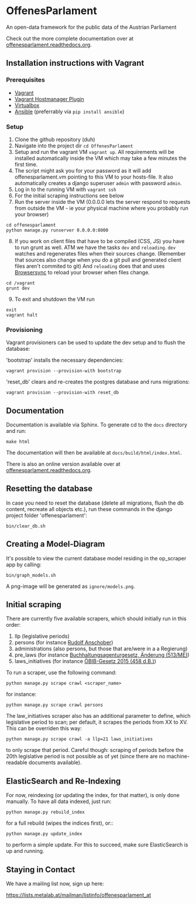 # OffenesParlament

An open-data framework for the public data of the Austrian Parliament

Check out the more complete documentation over at [offenesparlament.readthedocs.org](http://offenesparlament.readthedocs.org/en/latest/).

## Installation instructions with Vagrant

### Prerequisites

- [Vagrant](https://docs.vagrantup.com/v2/installation/index.html)
- [Vagrant Hostmanager Plugin](https://github.com/smdahlen/vagrant-hostmanager)
- [Virtualbox](https://www.virtualbox.org/)
- [Ansible](http://docs.ansible.com/ansible/intro_installation.html#installing-the-control-machine) (preferrably via `pip install ansible`)


### Setup

1. Clone the github repository (duh)
2. Navigate into the project dir `cd OffenesParlament`
3. Setup and run the vagrant VM `vagrant up`. All requirements will be
   installed automatically inside the VM which may take a few minutes
   the first time.
4. The script might ask you for your password as it will add
   offenesparlament.vm pointing to this VM to your hosts-file. It also
   automatically creates a django superuser `admin` with password `admin`.
5. Log in to the running VM with `vagrant ssh`
6. For the initial scraping instructions see below
7. Run the server inside the VM (0.0.0.0 lets the server respond to
   requests from outside the VM - ie your physical machine where you
   probably run your browser)

 ```
 cd offenesparlament
 python manage.py runserver 0.0.0.0:8000
 ```

8. If you work on client files that have to be compiled (CSS, JS) you
   have to run grunt as well. ATM we have the tasks `dev` and `reloading`.
   `dev` watches and regenerates files when their sources change.
   (Remember that sources also change when you do a git pull and
   generated client files aren't commited to git) And `reloading` does
   that and uses [Browsersync](http://www.browsersync.io/) to reload your browser when files
   change.

 ```
 cd /vagrant
 grunt dev
 ```

9. To exit and shutdown the VM run

 ```
 exit
 vagrant halt
 ```

### Provisioning

Vagrant provisioners can be used to update the dev setup and to flush the database:

'bootstrap' installs the necessary dependencies:

 ```
 vagrant provision --provision-with bootstrap
 ```

'reset_db' clears and re-creates the postgres database and runs migrations:

 ```
 vagrant provision --provision-with reset_db
 ```

## Documentation

Documentation is available via Sphinx. To generate cd to the `docs` directory and run:

```
make html
```

The documentation will then be available at ``docs/build/html/index.html``.

There is also an online version available over at [offenesparlament.readthedocs.org](http://offenesparlament.readthedocs.org/en/latest/).

## Resetting the database

In case you need to reset the database (delete all migrations, flush the db content, recreate all objects etc.), run these commands in the django project folder 'offenesparlament':

```
bin/clear_db.sh
```

## Creating a Model-Diagram

It's possible to view the current database model residing in the op_scraper app by calling:

```
bin/graph_models.sh
```

A png-image will be generated as ``ignore/models.png``.

## Initial scraping

There are currently five available scrapers, which should initially run in this order:

1. llp (legislative periods)
2. persons (for instance [Rudolf Anschober](http://www.parlament.gv.at/WWER/PAD_00024/index.shtml))
3. administrations (also persons, but those that are/were in a a Regierung)
4. pre_laws (for instance [Buchhaltungsagenturgesetz, Änderung (513/ME)](http://www.parlament.gv.at/PAKT/VHG/XXIV/ME/ME_00513/index.shtml))
5. laws_initiatives (for instance [ÖBIB-Gesetz 2015 (458 d.B.)](http://www.parlament.gv.at/PAKT/VHG/XXV/I/I_00458/index.shtml))

To run a scraper, use the following command:

```
python manage.py scrape crawl <scraper_name>
```

for instance:

```
python manage.py scrape crawl persons
```

The law_initiatives scraper also has an additional parameter to define, which legislative period to scan; per default, it scrapes the periods from XX to XV. This can be overriden this way:

```
python manage.py scrape crawl -a llp=21 laws_initiatives
```

to only scrape that period. Careful though: scraping of periods before the 20th legislative period is not possible as of yet (since there are no machine-readable documents available).

## ElasticSearch and Re-Indexing

For now, reindexing (or updating the index, for that matter), is only done manually. To have all data indexed, just run:

```
python manage.py rebuild_index
```

for a full rebuild (wipes the indices first), or::

```
python manage.py update_index
```

to perform a simple update. For this to succeed, make sure ElasticSearch is up and running.

## Staying in Contact

We have a mailing list now, sign up here:

https://lists.metalab.at/mailman/listinfo/offenesparlament_at
